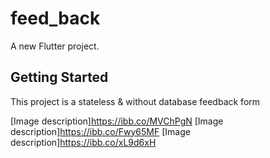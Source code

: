 # feed_back

A new Flutter project.

## Getting Started

This project is a stateless & without database feedback form

[Image description]https://ibb.co/MVChPgN
[Image description]https://ibb.co/Fwy65MF
[Image description]https://ibb.co/xL9d6xH
